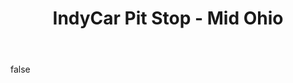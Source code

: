 ---
layout: photo
modal: true
thumb: https://csnapmediahost.github.io/assets1/Thumbs/IndyOhioPitStop.jpg
full: https://csnapmediahost.github.io/assets1/Render/IndyOhioPitStop.jpg
size: small
ar: portrait
body: false
title: "IndyCar Pit Stop - Mid Ohio"
---